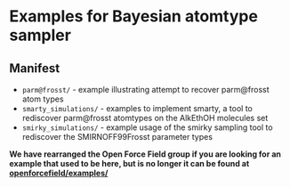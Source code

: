 # Examples for Bayesian atomtype sampler

## Manifest
* `parm@frosst/` - example illustrating attempt to recover parm@frosst atom types
* `smarty_simulations/` - examples to implement smarty, a tool to rediscover parm@frosst atomtypes on the AlkEthOH molecules set 
* `smirky_simulations/` - example usage of the smirky sampling tool to rediscover the SMIRNOFF99Frosst parameter types

**We have rearranged the Open Force Field group if you are looking for an example that used to be here, but is no longer it can be found at [openforcefield/examples/](https://github.com/open-forcefield-group/openforcefield/tree/master/examples)** 
